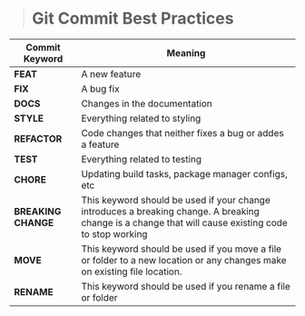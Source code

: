 > # **Git Commit Best Practices**

| **Commit Keyword** | **Meaning** |
|----------|----------|
| **FEAT**   | A new feature |
| **FIX**  | A bug fix  |
| **DOCS**   | Changes in the documentation  |
| **STYLE**    | Everything related to styling    |
| **REFACTOR**   | Code changes that neither fixes a bug or addes a feature |
| **TEST**    | Everything related to testing  |
| **CHORE**    | Updating build tasks, package manager configs, etc    |
|   **BREAKING CHANGE**  | This keyword should be used if your change introduces a breaking change. A breaking change is a change that will cause existing code to stop working   |
| **MOVE**  | This keyword should be used if you move a file or folder to a new location or any changes make on existing file location. |
| **RENAME**  | This keyword should be used if you rename a file or folder |
